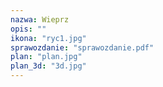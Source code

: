 ```yaml
---
nazwa: Wieprz
opis: ""
ikona: "ryc1.jpg"
sprawozdanie: "sprawozdanie.pdf"
plan: "plan.jpg"
plan_3d: "3d.jpg"
---
```

